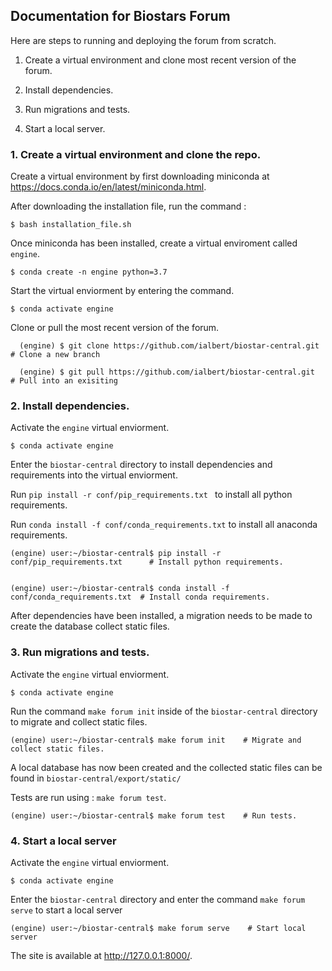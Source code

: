 ## Documentation for Biostars Forum 

Here are steps to running and deploying the forum from scratch.


1. Create a virtual environment and clone most recent version of the forum.


2. Install dependencies. 


3. Run migrations and tests. 


4. Start a local server. 


### 1. Create a virtual environment and clone the repo.

Create a virtual environment by first downloading miniconda at https://docs.conda.io/en/latest/miniconda.html. 

After downloading the installation file, run the command : 

    $ bash installation_file.sh      

Once miniconda has been installed, create a virtual enviroment called `engine`.

    $ conda create -n engine python=3.7
    
Start the virtual enviorment by entering the command.

    $ conda activate engine
    
Clone or pull the most recent version of the forum. 

      (engine) $ git clone https://github.com/ialbert/biostar-central.git  # Clone a new branch
      
      (engine) $ git pull https://github.com/ialbert/biostar-central.git   # Pull into an exisiting 
      
      
### 2. Install dependencies. 

Activate the `engine` virtual enviorment.

    $ conda activate engine

Enter the `biostar-central` directory to install dependencies and requirements into the virtual enviorment.

Run `pip install -r conf/pip_requirements.txt ` to install all python requirements. 

Run `conda install -f conf/conda_requirements.txt` to install all anaconda requirements.

    (engine) user:~/biostar-central$ pip install -r conf/pip_requirements.txt      # Install python requirements.
    
    
    (engine) user:~/biostar-central$ conda install -f conf/conda_requirements.txt  # Install conda requirements.
    
 After dependencies have been installed, a migration needs to be made to create the database collect static files.
 
 ### 3. Run migrations and tests. 
 
Activate the `engine` virtual enviorment.

    $ conda activate engine
    
Run the command `make forum init` inside of the `biostar-central` directory to migrate and collect static files. 
 
    (engine) user:~/biostar-central$ make forum init    # Migrate and collect static files. 

A local database has now been created and the collected static files can be found in `biostar-central/export/static/`

Tests are run using : `make forum test`. 

    (engine) user:~/biostar-central$ make forum test    # Run tests. 
    
### 4. Start a local server 

Activate the `engine` virtual enviorment.

    $ conda activate engine
    
Enter the `biostar-central` directory and enter the command `make forum serve` to start a local server 

    (engine) user:~/biostar-central$ make forum serve    # Start local server

The site is available at http://127.0.0.1:8000/. 





 

